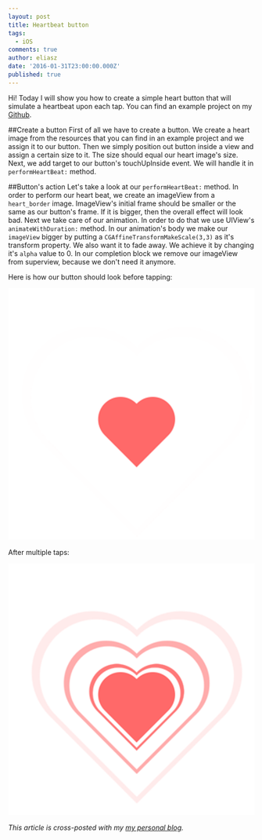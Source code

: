 ```yaml
---
layout: post
title: Heartbeat button
tags:
  - iOS
comments: true
author: eliasz
date: '2016-01-31T23:00:00.000Z'
published: true
---
```


Hi! Today I will show you how to create a simple heart button that will simulate a heartbeat upon each tap. You can find an example project on my [Github](https://github.com/Eluss/HeartbeatDemo.git).

##Create a button
First of all we have to create a button. We create a heart image from the resources that you can find in an example project and we assign it to our button. Then we simply position out button inside a view and assign a certain size to it. The size should equal our heart image's size. Next, we add target to our button's touchUpInside event. We will handle it in `performHeartBeat:` method.
<script src="https://gist.github.com/Eluss/55b316c52c5a054141a7.js"></script>

##Button's action
Let's take a look at our `performHeartBeat:` method. In order to perform our heart beat, we create an imageView from a `heart_border` image. ImageView's initial frame should be smaller or the same as our button's frame. If it is bigger, then the overall effect will look bad. Next we take care of our animation. In order to do that we use UIView's `animateWithDuration:` method. In our animation's body we make our `imageView` bigger by putting a `CGAffineTransformMakeScale(3,3)` as it's transform property. We also want it to fade away. We achieve it by changing it's `alpha` value to 0. In our completion block we remove our imageView from superview, because we don't need it anymore.

<script src="https://gist.github.com/Eluss/4e9734142e61bf038548.js"></script>

Here is how our button should look before tapping:

![Inactive button](/images/heartbeat-inactive.png)

After multiple taps:

![Active button](/images/heartbeat-active.png)

*This article is cross-posted with my [my personal blog](http://eluss.github.io/).*
